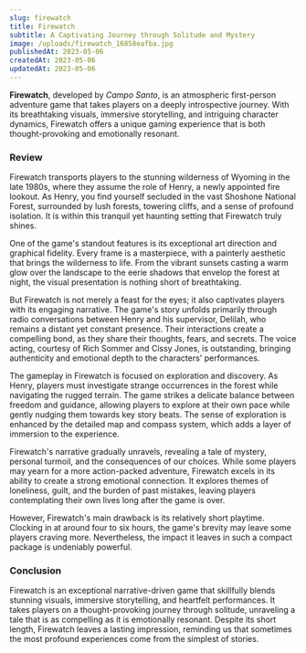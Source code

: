 ```yaml
---
slug: firewatch
title: Firewatch
subtitle: A Captivating Journey through Solitude and Mystery
image: /uploads/firewatch_16858eafba.jpg
publishedAt: 2023-05-06
createdAt: 2023-05-06
updatedAt: 2023-05-06
---
```


__Firewatch__, developed by _Campo Santo_, is an atmospheric first-person adventure game that takes players on a deeply introspective journey. With its breathtaking visuals, immersive storytelling, and intriguing character dynamics, Firewatch offers a unique gaming experience that is both thought-provoking and emotionally resonant.

### Review
Firewatch transports players to the stunning wilderness of Wyoming in the late 1980s, where they assume the role of Henry, a newly appointed fire lookout. As Henry, you find yourself secluded in the vast Shoshone National Forest, surrounded by lush forests, towering cliffs, and a sense of profound isolation. It is within this tranquil yet haunting setting that Firewatch truly shines.

One of the game's standout features is its exceptional art direction and graphical fidelity. Every frame is a masterpiece, with a painterly aesthetic that brings the wilderness to life. From the vibrant sunsets casting a warm glow over the landscape to the eerie shadows that envelop the forest at night, the visual presentation is nothing short of breathtaking.

But Firewatch is not merely a feast for the eyes; it also captivates players with its engaging narrative. The game's story unfolds primarily through radio conversations between Henry and his supervisor, Delilah, who remains a distant yet constant presence. Their interactions create a compelling bond, as they share their thoughts, fears, and secrets. The voice acting, courtesy of Rich Sommer and Cissy Jones, is outstanding, bringing authenticity and emotional depth to the characters' performances.

The gameplay in Firewatch is focused on exploration and discovery. As Henry, players must investigate strange occurrences in the forest while navigating the rugged terrain. The game strikes a delicate balance between freedom and guidance, allowing players to explore at their own pace while gently nudging them towards key story beats. The sense of exploration is enhanced by the detailed map and compass system, which adds a layer of immersion to the experience.

Firewatch's narrative gradually unravels, revealing a tale of mystery, personal turmoil, and the consequences of our choices. While some players may yearn for a more action-packed adventure, Firewatch excels in its ability to create a strong emotional connection. It explores themes of loneliness, guilt, and the burden of past mistakes, leaving players contemplating their own lives long after the game is over.

However, Firewatch's main drawback is its relatively short playtime. Clocking in at around four to six hours, the game's brevity may leave some players craving more. Nevertheless, the impact it leaves in such a compact package is undeniably powerful.

### Conclusion
Firewatch is an exceptional narrative-driven game that skillfully blends stunning visuals, immersive storytelling, and heartfelt performances. It takes players on a thought-provoking journey through solitude, unraveling a tale that is as compelling as it is emotionally resonant. Despite its short length, Firewatch leaves a lasting impression, reminding us that sometimes the most profound experiences come from the simplest of stories.
